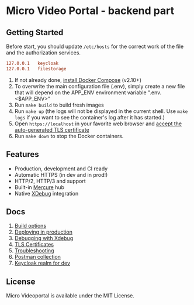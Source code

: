 # Micro Video Portal - backend part

## Getting Started

Before start, you should update `/etc/hosts` for the correct work of the file and the authorization services.

```ini
127.0.0.1	keycloak
127.0.0.1	filestorage
```

1. If not already done, [install Docker Compose](https://docs.docker.com/compose/install/) (v2.10+)
2. To overwrite the main configuration file (.env), simply create a new file that will depend on the APP_ENV environment variable ".env.<$APP_ENV>"
3. Run `make build` to build fresh images
4. Run `make up` (the logs will not be displayed in the current shell. Use `make logs` if you want to see the container's log after it has started.)
5. Open `https://localhost` in your favorite web browser and [accept the auto-generated TLS certificate](https://stackoverflow.com/a/15076602/1352334)
6. Run `make down` to stop the Docker containers.

## Features

* Production, development and CI ready
* Automatic HTTPS (in dev and in prod!)
* HTTP/2, HTTP/3 and support
* Built-in [Mercure](https://symfony.com/doc/current/mercure.html) hub
* Native [XDebug](docs/xdebug.md) integration

## Docs

1. [Build options](docs/build.md)
2. [Deploying in production](docs/production.md)
3. [Debugging with Xdebug](docs/xdebug.md)
4. [TLS Certificates](docs/tls.md)
5. [Troubleshooting](docs/troubleshooting.md)
6. [Postman collection](docs/postman/VideoPortal.postman_collection.json)
7. [Keycloak realm for dev](docs/keycloak/realm.micro-example.json)

## License
Micro Videoportal is available under the MIT License.
